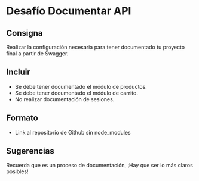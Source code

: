 # Desafío Documentar API

## Consigna

Realizar la configuración necesaria para tener documentado tu proyecto final a partir de Swagger.

## Incluir

- Se debe tener documentado el módulo de productos.
- Se debe tener documentado el módulo de carrito.
- No realizar documentación de sesiones.

## Formato

- Link al repositorio de Github sin node_modules

## Sugerencias

Recuerda que es un proceso de documentación, ¡Hay que ser lo más claros posibles!
